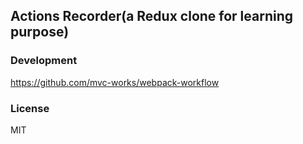 
Actions Recorder(a Redux clone for learning purpose)
----

### Development

https://github.com/mvc-works/webpack-workflow

### License

MIT

